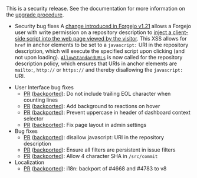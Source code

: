 This is a security release. See the documentation for more information on the [upgrade procedure](https://forgejo.org/docs/v8.0/admin/upgrade/).

- Security bug fixes
  A [change introduced in Forgejo v1.21](https://codeberg.org/forgejo/forgejo/pulls/1433) allows a Forgejo user with write permission on a repository description to [inject a client-side script into the web page viewed by the visitor](https://en.wikipedia.org/wiki/Cross-site_scripting). This XSS allows for `href` in anchor elements to be set to a `javascript:` URI in the repository description, which will execute the specified script upon clicking (and not upon loading). [`AllowStandardURLs`](https://pkg.go.dev/github.com/microcosm-cc/bluemonday#Policy.AllowStandardURLs) is now called for the repository description policy, which ensures that URIs in anchor elements are `mailto:`, `http://` or `https://` and thereby disallowing the `javascript:` URI.

<!--start release-notes-assistant-->

<!--URL:https://codeberg.org/forgejo/forgejo-->
- User Interface bug fixes
  - [PR](https://codeberg.org/forgejo/forgejo/pulls/4835) ([backported](https://codeberg.org/forgejo/forgejo/pulls/4848)): <!--number 4848 --><!--line 0 --><!--description RG8gbm90IGluY2x1ZGUgdHJhaWxpbmcgRU9MIGNoYXJhY3RlciB3aGVuIGNvdW50aW5nIGxpbmVz-->Do not include trailing EOL character when counting lines<!--description-->
  - [PR](https://codeberg.org/forgejo/forgejo/pulls/4836) ([backported](https://codeberg.org/forgejo/forgejo/pulls/4847)): <!--number 4847 --><!--line 0 --><!--description QWRkIGJhY2tncm91bmQgdG8gcmVhY3Rpb25zIG9uIGhvdmVy-->Add background to reactions on hover<!--description-->
  - [PR](https://codeberg.org/forgejo/forgejo/pulls/4806) ([backported](https://codeberg.org/forgejo/forgejo/pulls/4807)): <!--number 4807 --><!--line 0 --><!--description UHJldmVudCB1cHBlcmNhc2UgaW4gaGVhZGVyIG9mIGRhc2hib2FyZCBjb250ZXh0IHNlbGVjdG9y-->Prevent uppercase in header of dashboard context selector<!--description-->
  - [PR](https://codeberg.org/forgejo/forgejo/pulls/4754) ([backported](https://codeberg.org/forgejo/forgejo/pulls/4756)): <!--number 4756 --><!--line 0 --><!--description Rml4IHBhZ2UgbGF5b3V0IGluIGFkbWluIHNldHRpbmdz-->Fix page layout in admin settings<!--description-->
- Bug fixes
  - [PR](https://codeberg.org/forgejo/forgejo/pulls/4896) ([backported](https://codeberg.org/forgejo/forgejo/pulls/4901)): <!--number 4901 --><!--line 0 --><!--description ZGlzYWxsb3cgamF2YXNjcmlwdDogVVJJIGluIHRoZSByZXBvc2l0b3J5IGRlc2NyaXB0aW9u-->disallow javascript: URI in the repository description<!--description-->
  - [PR](https://codeberg.org/forgejo/forgejo/pulls/4852) ([backported](https://codeberg.org/forgejo/forgejo/pulls/4865)): <!--number 4865 --><!--line 0 --><!--description RW5zdXJlIGFsbCBmaWx0ZXJzIGFyZSBwZXJzaXN0ZW50IGluIGlzc3VlIGZpbHRlcnM=-->Ensure all filters are persistent in issue filters<!--description-->
  - [PR](https://codeberg.org/forgejo/forgejo/pulls/4828) ([backported](https://codeberg.org/forgejo/forgejo/pulls/4840)): <!--number 4840 --><!--line 0 --><!--description QWxsb3cgNCBjaGFyYWNodGVyIFNIQSBpbiBgL3NyYy9jb21taXRg-->Allow 4 character SHA in `/src/commit`<!--description-->
- Localization
  - [PR](https://codeberg.org/forgejo/forgejo/pulls/4668) ([backported](https://codeberg.org/forgejo/forgejo/pulls/4881)): <!--number 4881 --><!--line 0 --><!--description aTE4bjogYmFja3BvcnQgb2YgIzQ2NjggYW5kICM0NzgzIHRvIHY4-->i18n: backport of #4668 and #4783 to v8<!--description-->
<!--end release-notes-assistant-->

